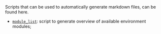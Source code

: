 Scripts that can be used to automatically generate markdown files, can be found here.

* [`module_list`](module_overview): script to generate overview of available environment modules;
